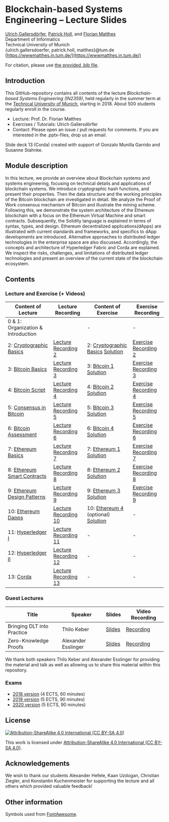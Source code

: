 # Blockchain-based Systems Engineering – Lecture Slides
[Ulrich Gallersdörfer](https://ulig.io/research), [Patrick Holl](https://wwwmatthes.in.tum.de/pages/ocm83pu8nbkc/Patrick-Holl), and [Florian Matthes](https://wwwmatthes.in.tum.de/pages/88bkmvw6y7gx/Prof.-Dr.-Florian-Matthes) <br>
Department of Informatics <br>
Technical University of Munich <br>
{ulrich.gallersdoerfer, patrick.holl, matthes}@tum.de <br>
[https://wwwmatthes.in.tum.de/](https://wwwmatthes.in.tum.de/)

For citation, please use [the provided .bib file](references.bib).

## Introduction

This GitHub-repository contains all contents of the lecture _Blockchain-based Systems Engineering (IN2359)_, held regularly in the summer term at the [Technical University of Munich](https://www.tum.de), starting in 2018. About 500 students regularly enroll in the course. 

- Lecture: Prof. Dr. Florian Matthes
- Exercises / Tutorials: Ulrich Gallersdörfer
- Contact: Please open an issue / pull requests for comments. If you are interested in the .pptx-files, drop us an email. 

Slide deck 13 (Corda) created with support of Gonzalo Munilla Garrido and Susanne Stahnke.

## Module description
In this lecture, we provide an overview about Blockchain systems and systems engineering, focusing on technical details and applications of blockchain systems. We introduce cryptographic hash functions, and present their properties. Then the data structure and the working principles of the Bitcoin blockchain are investigated in detail. We analyze the Proof of Work consensus mechanism of Bitcoin and illustrate the mining scheme. Following this, we demonstrate the system architecture of the Ethereum blockchain with a focus on the Ethereum Virtual Machine and smart contracts. Subsequently, the Solidity language is explained in terms of syntax, types, and design. Ethereum decentralized applications(dApps) are illustrated with current standards and frameworks, and specifics to dApp developments are introduced. Alternative approaches to distributed ledger technologies in the enterprise space are also discussed. Accordingly, the concepts and architecture of Hyperledger Fabric and Corda are explained. We inspect the risks, challenges, and limitations of distributed ledger technologies and present an overview of the current state of the blockchain ecosystem.

## Contents

### Lecture and Exercise (+ Videos)

| Content of Lecture                                                            | Lecture Recording           | Content of Exercise                                                                           | Exercise Recording           |
|-------------------------------------------------------------------------------|-----------------------------|-----------------------------------------------------------------------------------------------|------------------------------|
| 0 & 1: Organization & Introduction                                            |                             | -                                                                                            | -                           |
| 2: [Cryptographic Basics](slides/02_Cryptographic_Basics.pdf)          | [Lecture Recording 2](https://www.youtube.com/watch?v=3xt4HCXhj2M) | 2: [Cryptographic Basics](exercises/ex1.pdf) [Solution](exercises/ex1_sol.pdf)     | [Exercise Recording 2](https://youtu.be/J05SCM90rWk) |
| 3: [Bitcoin Basics](slides/03_Bitcoin_Basics.pdf)                      | [Lecture Recording 3](https://www.youtube.com/watch?v=G8pxSaa4GTo) | 3: [Bitcoin 1](exercises/ex2.pdf) [Solution](exercises/ex2_sol.pdf)                | [Exercise Recording 3](https://youtu.be/S92FMcJ507o) |
| 4: [Bitcoin Script](slides/04_Bitcoin_Script.pdf)                      | [Lecture Recording 4](https://youtu.be/ywg9dQH21Yo) | 4: [Bitcoin 2](exercises/ex3.pdf) [Solution](exercises/ex3_sol.pdf)                | [Exercise Recording 4](https://youtu.be/RsDqwdsbKiE) |
| 5: [Consensus in Bitcoin](slides/05_Consensus_in_Bitcoin.pdf)         | [Lecture Recording 5](https://www.youtube.com/watch?v=0f-tw7RcCrI) | 5: [Bitcoin 3](exercises/ex4.pdf) [Solution](exercises/ex4_sol.pdf)                | [Exercise Recording 5](https://youtu.be/6BfPFGomtJA) |
| 6: [Bitcoin Assessment](slides/06_Bitcoin_Assessment.pdf)              | [Lecture Recording 6](https://www.youtube.com/watch?v=KT_zD92A1Rs) | 6: [Bitcoin 4](exercises/ex5.pdf) [Solution](exercises/ex5_sol.pdf)                | [Exercise Recording 6](https://youtu.be/ksxxssLXh-k) |
| 7: [Ethereum Basics](slides/07_Ethereum_Basics.pdf)                    | [Lecture Recording 7](https://www.youtube.com/watch?v=piglsv8Guq8) | 7: [Ethereum 1](exercises/ex6.pdf) [Solution](exercises/ex6_sol.pdf)               | [Exercise Recording 7](https://youtu.be/KT_zD92A1Rs) |
| 8: [Ethereum Smart Contracts](slides/08_Ethereum_Smart_Contracts.pdf) | [Lecture Recording 8](https://www.youtube.com/watch?v=ddrftGKK8fI) | 8: [Ethereum 2](exercises/ex7.pdf) [Solution](exercises/ex7_sol.pdf)               | [Exercise Recording 8](https://youtu.be/SmR668Wh2XA) |
| 9: [Ethereum Design Patterns](slides/09_Ethereum_Design_Patterns.pdf) | [Lecture Recording 9](https://www.youtube.com/watch?v=AVJfRUgnZLM) | 9: [Ethereum 3](exercises/ex8.pdf) [Solution](exercises/ex8_sol.pdf)               | [Exercise Recording 9](https://youtu.be/ddrftGKK8fI) |
| 10: [Ethereum Dapps](slides/10_Ethereum_dApps.pdf)                     | [Lecture Recording 10](https://www.youtube.com/watch?v=mPlBTMBdRQI) | 10: [Ethereum 4](exercises/ex9.pdf) (optional) [Solution](exercises/ex9_sol.pdf) | - |
| 11: [Hyperledger I](slides/11_Hyperledger_I.pdf)                       | [Lecture Recording 11](https://www.youtube.com/watch?v=oOKwTVPijd4&t=589s) | -                                                                                            | -                           |
| 12: [Hyperledger II](slides/12_Hyperledger_II.pdf)                     | [Lecture Recording 12](https://www.youtube.com/watch?v=RQMWjZuXV-k) | -                                                                                            | -                           |
| 13: [Corda](slides/13_Corda.pdf)                                        | [Lecture Recording 13](https://www.youtube.com/watch?v=Yw3HIAdtO_4) | -                                                                                            | -                           |


### Guest Lectures
| Title                      | Speaker             | Slides | Video Recording |
|----------------------------|---------------------|--------|-----------------|
| Bringing DLT into Practice | Thilo Keber         | [Slides](slides/GuestLecture1.pdf)       |   [Recording](https://www.youtube.com/watch?v=IAGEBu9C6i0) |
| Zero-Knowledge Proofs      | Alexander Esslinger | [Slides](slides/GuestLecture2.pdf)        |  [Recording](https://www.youtube.com/watch?v=id2dzUCSvrI) |

We thank both speakers Thilo Keber and Alexander Esslinger for providing the material and talk as well as allowing us to share this material within this repository.

### Exams

- [2018 version](exams/exam18.pdf) (4 ECTS, 60 minutes)
- [2019 version](exams/exam19.pdf) (5 ECTS, 90 minutes)
- [2020 version](exams/exam20.pdf) (5 ECTS, 90 minutes)


## License
[![Attribution-ShareAlike 4.0 International (CC BY-SA 4.0)](https://licensebuttons.net/l/by-sa/4.0/88x31.png)](https://creativecommons.org/licenses/by-sa/4.0/)

This work is licensed under [Attribution-ShareAlike 4.0 International (CC BY-SA 4.0)](https://creativecommons.org/licenses/by-sa/4.0/). 

## Acknowledgements
We wish to thank our students Alexander Hefele, Kaan Uzdogan, Christian Ziegler, and Konstantin Kuchenmeister for supporting the lecture and all others which provided valuable feedback!


## Other information
Symbols used from [FontAwesome](https://fontawesome.com/).